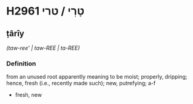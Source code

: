 # H2961 טָרִי / טרי

## ṭârîy

_(taw-ree' | taw-REE | ta-REE)_

### Definition

from an unused root apparently meaning to be moist; properly, dripping; hence, fresh (i.e., recently made such); new, putrefying; a-f

- fresh, new
